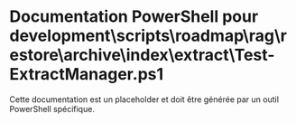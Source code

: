 # Documentation PowerShell pour development\scripts\roadmap\rag\restore\archive\index\extract\Test-ExtractManager.ps1

Cette documentation est un placeholder et doit être générée par un outil PowerShell spécifique.
